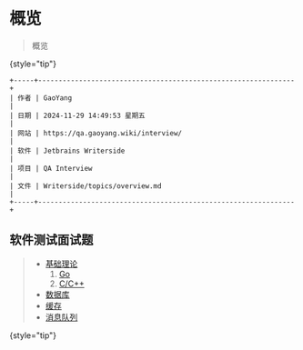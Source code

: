 #  概览

> 概览
> 
{style="tip"}

```text
+-----+---------------------------------------------------------------+
| 作者 | GaoYang                                                       |
| 日期 | 2024-11-29 14:49:53 星期五                                     |
| 网站 | https://qa.gaoyang.wiki/interview/                            |
| 软件 | Jetbrains Writerside                                          |
| 项目 | QA Interview                                                  |
| 文件 | Writerside/topics/overview.md                                 |
+-----+---------------------------------------------------------------+
```

<show-structure for="chapter,procedure" depth="2"/>

## 软件测试面试题

> - [基础理论](basics.md)
>    1. [Go](go.md)
>    2. [C/C++](c-cpp.md)
> - [数据库](database.md)
> - [缓存](cache.md)
> - [消息队列](message-queue.md)
>
{style="tip"}